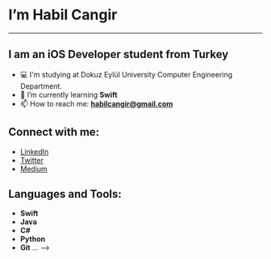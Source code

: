 #                     I’m Habil Cangir
---------------------------------------------------------
##         I am an iOS Developer student from Turkey
- 💻 I'm studying at Dokuz Eylül University Computer Engineering Department.
- 🌱 I’m currently learning **Swift**
- 📫 How to reach me: **habilcangir@gmail.com**

  
## Connect with me:
* [LinkedIn](https://www.linkedin.com/in/habil-cangir/)    
* [Twitter](https://twitter.com/HabilCangir)          
* [Medium](https://medium.com/@habilcangir)       


## Languages and Tools:

- **Swift**
- **Java**
- **C#**
- **Python**
- **Git**
 ...
-->
